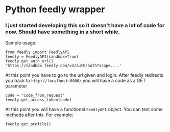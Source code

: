 # Python feedly wrapper #
### I just started developing this so it doesn't have a lot of code for now. Should have something in a short while. ###

Sample usage:

    from feedly import FeedlyAPI
    feedly = FeedlyAPI(sandbox=True)
    feedly.get_auth_url()
    'https://sandbox.feedly.com/v3/auth/auth?scope....'

At this point you have to go to the url given and login. After feedly redirects
you back to `http://localhost:8080/` you will have a code as a GET parameter

    code = "code_from_request"
    feedly.get_access_token(code)
   
At this point you will have a functional `FeedlyAPI` object. You can test 
some methods after this. For example:

    feedly.get_profile()